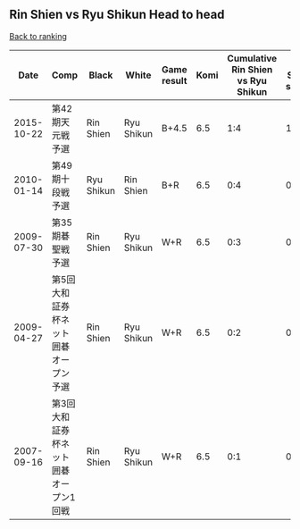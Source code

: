 ## Rin Shien vs Ryu Shikun Head to head

[Back to ranking](../../index.md)




| **Date** | **Comp** | **Black** | **White** | **Game result** | **Komi** | **Cumulative Rin Shien vs Ryu Shikun** | **Rin Shien streak** | **Ryu Shikun streak** | 
| --- | --- | --- | --- | --- | --- | --- | --- | --- |
| 2015-10-22 | 第42期天元戦予選 | Rin Shien | Ryu Shikun | B+4.5 | 6.5 | 1:4 | 1 | 0 | 
| 2010-01-14 | 第49期十段戦予選 | Ryu Shikun | Rin Shien | B+R | 6.5 | 0:4 | 0 | 4 | 
| 2009-07-30 | 第35期碁聖戦予選 | Rin Shien | Ryu Shikun | W+R | 6.5 | 0:3 | 0 | 3 | 
| 2009-04-27 | 第5回大和証券杯ネット囲碁オープン予選 | Rin Shien | Ryu Shikun | W+R | 6.5 | 0:2 | 0 | 2 | 
| 2007-09-16 | 第3回大和証券杯ネット囲碁オープン1回戦 | Rin Shien | Ryu Shikun | W+R | 6.5 | 0:1 | 0 | 1 |




